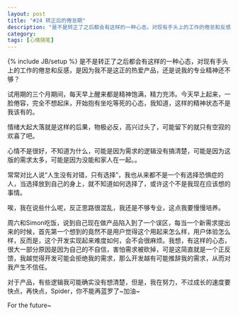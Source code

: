 ```yaml
---
layout: post
title: "#24 转正后的倦怠期"
description: "是不是转正了之后都会有这样的一种心态，对现有手头上的工作的倦怠和反感，是因为我不是这正的热爱产品，还是说我的专业精神还不够？"
category: 
tags: [心情随笔]
---
```

{% include JB/setup %}
是不是转正了之后都会有这样的一种心态，对现有手头上的工作的倦怠和反感，是因为我不是这正的热爱产品，还是说我的专业精神还不够？

试用期的三个月期间，每天早上醒来都是精神饱满，精力充沛。今天早上起来，一脸倦容，完全不想起床，开始抱有坐吃等死的心态，我知道，这样的精神状态不是我该有的。

情绪大起大落就是这样的后果，物极必反，高兴过头了，可能留下的就只有空寂的欢喜了吧。

心情不是很好，不知道为什么，可能是因为需求的逻辑没有搞清楚，可能是因为这版的需求太多，可能是因为没能和家人在一起。。

常常对比人说“人生没有对错，只有选择”，我也从来都不是一个有选择恐惧症的人，当选择放到自己的身上，就不知道如何选择了，或许这个不是我现在应该想的事情。

唉，我在说些什么呢，反正思路很混乱，我还是不够专业，这点我要慢慢培养。

周六和Simon吃饭，说到自己现在做产品陷入到了一个误区，每当一个新需求提出来的时候，首先第一个想到的竟然不是用户觉得这个用起来怎么样，用户体验怎么样，反而是，这个开发实现起来难度如何，会不会很麻烦。我想，有这样的心态，很大一部分原因是因为自己的不自信，害怕需求被砍掉，可是这简直就是一个正反馈，我越觉得开发可能会拒绝我的需求，那么开发越有可能推辞我的需求，从而对我产生不信任。

对于产品，有些逻辑我可能确实没有想清楚，但是，我在努力，不过成长的速度要快点，再快点，Spider，你不能再蓝罗了~加油~

For the future~
